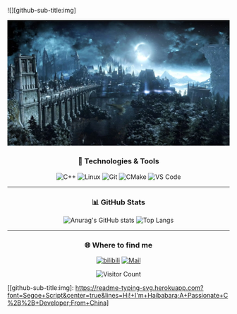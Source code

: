 ![][github-sub-title:img]

![Banner](pics/llga.jpg)

<div align="center">

### 🧠 Technologies & Tools
![C++](https://img.shields.io/badge/-C++-00599C?style=flat-square&logo=cplusplus)
![Linux](https://img.shields.io/badge/-Linux-FCC624?style=flat-square&logo=linux)
![Git](https://img.shields.io/badge/-Git-F05032?style=flat-square&logo=git)
![CMake](https://img.shields.io/badge/-CMake-064F8C?style=flat-square&logo=cmake)
![VS Code](https://img.shields.io/badge/-Visual%20Studio-5C2D91?style=flat-square&logo=visual-studio-code)

---

### 📊 GitHub Stats
![Anurag's GitHub stats](https://github-readme-stats.vercel.app/api?username=JTLjtlstlSTL&show_icons=true&theme=tokyonight&hide_title=true)
![Top Langs](https://github-readme-stats.vercel.app/api/top-langs/?username=JTLjtlstlSTL&layout=compact&theme=tokyonight)

---

### 🌐 Where to find me
[![bilibili](https://img.shields.io/badge/-哔哩哔哩-FF69B4?style=flat-square&logo=bilibili)](https://space.bilibili.com/638805655)
[![Mail](https://img.shields.io/badge/-Email-D14836?style=flat-square&logo=gmail&logoColor=white)](mailto:JTLjtlstlSTL@outlook.com)

![Visitor Count](https://komarev.com/ghpvc/?username=JTLjtlstlSTL&color=blueviolet&style=flat-square)

</div>

[[github-sub-title:img]: https://readme-typing-svg.herokuapp.com?font=Segoe+Script&center=true&lines=Hi!+I'm+Haibabara;A+Passionate+C%2B%2B+Developer;From+China]
